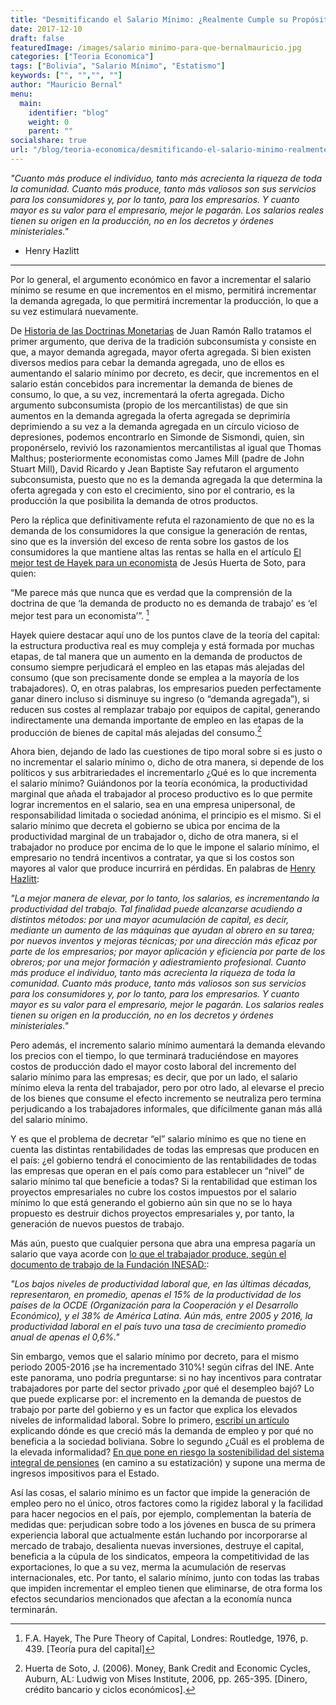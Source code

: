 ```yaml
---
title: "Desmitificando el Salario Mínimo: ¿Realmente Cumple su Propósito?"
date: 2017-12-10
draft: false
featuredImage: /images/salario minimo-para-que-bernalmauricio.jpg
categories: ["Teoria Economica"]
tags: ["Bolivia", "Salario Mínimo", "Estatismo"]
keywords: ["", "","", ""]
author: "Mauricio Bernal"
menu:
  main:
    identifier: "blog"
    weight: 0 
    parent: ""
socialshare: true
url: "/blog/teoria-economica/desmitificando-el-salario-minimo-realmente-cumple-su-proposito/"
---
```


*"Cuanto más produce el individuo, tanto más acrecienta la riqueza de toda la comunidad. Cuanto más produce, tanto más valiosos son sus servicios para los consumidores y, por lo tanto, para los empresarios. Y cuanto mayor es su valor para el empresario, mejor le pagarán. Los salarios reales tienen su origen en la producción, no en los decretos y órdenes ministeriales."* 

- Henry Hazlitt

---


Por lo general, el argumento económico en favor a incrementar el salario mínimo se resume en que incrementos en el mismo, permitirá incrementar la demanda agregada, lo que permitirá incrementar la producción, lo que a su vez estimulará nuevamente.

De [Historia de las Doctrinas Monetarias](https://archive.org/details/JuanRamnRalloHistoriaDeLasDoctrinasMonetarias/page/n46) de Juan Ramón Rallo tratamos el primer argumento, que deriva de la tradición subconsumista y consiste en que, a mayor demanda agregada, mayor oferta agregada. Si bien existen diversos medios para cebar la demanda agregada, uno de ellos es aumentando el salario mínimo por decreto, es decir, que incrementos en el salario están concebidos para incrementar la demanda de bienes de consumo, lo que, a su vez, incrementará la oferta agregada. Dicho argumento subconsumista (propio de los mercantilistas) de que sin aumentos en la demanda agregada la oferta agregada se deprimiría deprimiendo a su vez a la demanda agregada en un círculo vicioso de depresiones, podemos encontrarlo en Simonde de Sismondi, quien, sin proponérselo, revivió los razonamientos mercantilistas al igual que Thomas Malthus; posteriormente economistas como James Mill (padre de John Stuart Mill), David Ricardo y Jean Baptiste Say refutaron el argumento subconsumista, puesto que no es la demanda agregada la que determina la oferta agregada y con esto el crecimiento, sino por el contrario, es la producción la que posibilita la demanda de otros productos.

Pero la réplica que definitivamente refuta el razonamiento de que no es la demanda de los consumidores la que consigue la generación de rentas, sino que es la inversión del exceso de renta sobre los gastos de los consumidores la que mantiene altas las rentas  se halla en el artículo [El mejor test de Hayek para un economista](https://mises.org/es/wire/el-mejor-test-de-hayek-para-un-buen-economista) de Jesús Huerta de Soto, para quien:

“Me parece más que nunca que es verdad que la comprensión de la doctrina de que ‘la demanda de producto no es demanda de trabajo’ es ‘el mejor test para un economista’”. [^1]

Hayek quiere destacar aquí uno de los puntos clave de la teoría del capital: la estructura productiva real es muy compleja y está formada por muchas etapas, de tal manera que un aumento en la demanda de productos de consumo siempre perjudicará el empleo en las etapas más alejadas del consumo (que son precisamente donde se emplea a la mayoría de los trabajadores). O, en otras palabras, los empresarios pueden perfectamente ganar dinero incluso si disminuye su ingreso (o “demanda agregada”), si reducen sus costes al remplazar trabajo por equipos de capital, generando indirectamente una demanda importante de empleo en las etapas de la producción de bienes de capital más alejadas del consumo.[^2]

Ahora bien, dejando de lado las cuestiones de tipo moral sobre si es justo o no incrementar el salario mínimo o, dicho de otra manera, si depende de los políticos y sus arbitrariedades el incrementarlo ¿Qué es lo que incrementa el salario mínimo? Guiándonos por la teoría económica, la productividad marginal que añada el trabajador al proceso productivo es lo que permite lograr incrementos en el salario, sea en una empresa unipersonal, de responsabilidad limitada o sociedad anónima, el principio es el mismo. Si el salario mínimo que decreta el gobierno se ubica por encima de la productividad marginal de un trabajador o, dicho de otra manera, si el trabajador no produce por encima de lo que le impone el salario mínimo, el empresario no tendrá incentivos a contratar, ya que si los costos son mayores al valor que produce incurrirá en pérdidas. En palabras de [Henry Hazlitt](https://www.liberalismo.org/articulo/161/114/leyes/salario/minimo/):

*"La mejor manera de elevar, por lo tanto, los salarios, es incrementando la productividad del trabajo. Tal finalidad puede alcanzarse acudiendo a distintos métodos: por una mayor acumulación de capital, es decir, mediante un aumento de las máquinas que ayudan al obrero en su tarea; por nuevos inventos y mejoras técnicas; por una dirección más eficaz por parte de los empresarios; por mayor aplicación y eficiencia por parte de los obreros; por una mejor formación y adiestramiento profesional. Cuanto más produce el individuo, tanto más acrecienta la riqueza de toda la comunidad. Cuanto más produce, tanto más valiosos son sus servicios para los consumidores y, por lo tanto, para los empresarios. Y cuanto mayor es su valor para el empresario, mejor le pagarán. Los salarios reales tienen su origen en la producción, no en los decretos y órdenes ministeriales."*

Pero además, el incremento salario mínimo aumentará la demanda elevando los precios con el tiempo, lo que terminará traduciéndose en mayores costos de producción dado el mayor costo laboral del incremento del salario mínimo para las empresas; es decir, que por un lado, el salario mínimo eleva la renta del trabajador, pero por otro lado, al elevarse el precio de los bienes que consume el efecto incremento se neutraliza pero termina perjudicando a los trabajadores informales, que difícilmente ganan más allá del salario mínimo.

Y es que el problema de decretar “el” salario mínimo es que no tiene en cuenta las distintas rentabilidades de todas las empresas que producen en el país: ¿el gobierno tendrá el conocimiento de las rentabilidades de todas las empresas que operan en el país como para establecer un “nivel” de salario mínimo tal que beneficie a todas? Si la rentabilidad que estiman los proyectos empresariales no cubre los costos impuestos por el salario mínimo lo que está generando el gobierno aún sin que no se lo haya propuesto es destruir dichos proyectos empresariales y, por tanto, la generación de nuevos puestos de trabajo.

Más aún, puesto que cualquier persona que abra una empresa pagaría un salario que vaya acorde con [lo que el trabajador produce, según el documento de trabajo de la Fundación INESAD:](https://www.inesad.edu.bo/2018/08/08/boletin-4-el-circulo-vicioso-entre-elevada-informalidad-y-baja-productividad-en-bolivia/):

*"Los bajos niveles de productividad laboral que, en las últimas décadas, representaron, en promedio, apenas el 15% de la productividad de los países de la OCDE (Organización para la Cooperación y el Desarrollo Económico), y el 38% de América Latina. Aún más, entre 2005 y 2016, la productividad laboral en el país tuvo una tasa de crecimiento promedio anual de apenas el 0,6%."*

Sin embargo, vemos que el salario mínimo por decreto, para el mismo periodo 2005-2016 ¡se ha incrementado 310%! según cifras del INE. Ante este panorama, uno podría preguntarse: si no hay incentivos para contratar trabajadores por parte del sector privado ¿por qué el desempleo bajó? Lo que puede explicarse por: el incremento en la demanda de puestos de trabajo por parte del gobierno y es un factor que explica los elevados niveles de informalidad laboral. Sobre lo primero, [escribí un artículo](https://bernalmauricio.com/blog/an%C3%A1lisis-econ%C3%B3mico/recortando-gastos-equilibrando-cuentas-un-llamado-a-la-responsabilidad-fiscal/) explicando dónde es que creció más la demanda de empleo y por qué no beneficia a la sociedad boliviana. Sobre lo segundo ¿Cuál es el problema de la elevada informalidad? [En que pone en riesgo la sostenibilidad del sistema integral de pensiones](https://fundacion-milenio.org/coy-398-jubilacion-costos-fiscales-y-sostenibilidad/) (en camino a su estatización) y supone una merma de ingresos impositivos para el Estado.

Así las cosas, el salario mínimo es un factor que impide la generación de empleo pero no el único, otros factores como la rigidez laboral y la facilidad para hacer negocios en el país, por ejemplo, complementan la batería de medidas que: perjudican sobre todo a los jóvenes en busca de su primera experiencia laboral que actualmente están luchando por incorporarse al mercado de trabajo, desalienta nuevas inversiones, destruye el capital, beneficia a la cúpula de los sindicatos, empeora la competitividad de las exportaciones, lo que a su vez, merma la acumulación de reservas internacionales, etc. Por tanto, el salario mínimo, junto con todas las trabas que impiden incrementar el empleo tienen que eliminarse, de otra forma los efectos secundarios mencionados que afectan a la economía nunca terminarán.


[^1]: F.A. Hayek, The Pure Theory of Capital, Londres: Routledge, 1976, p. 439. [Teoría pura del capital]

[^2]: Huerta de Soto, J. (2006). Money, Bank Credit and Economic Cycles, Auburn, AL: Ludwig von Mises Institute, 2006, pp. 265-395. [Dinero, crédito bancario y ciclos económicos].

